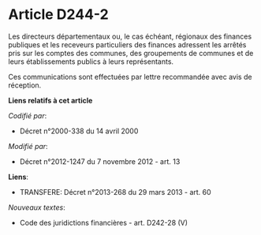 # Article D244-2

Les   directeurs départementaux ou, le cas échéant, régionaux des finances publiques  et les receveurs particuliers des
finances adressent les arrêtés pris sur les comptes des communes, des groupements de communes et de leurs établissements
publics à leurs représentants. 

Ces communications sont effectuées par lettre recommandée avec avis de réception.

**Liens relatifs à cet article**

_Codifié par_:

  - Décret n°2000-338 du 14 avril 2000

_Modifié par_:

  - Décret n°2012-1247 du 7 novembre 2012 - art. 13

**Liens**:

  - TRANSFERE: Décret n°2013-268 du 29 mars 2013 - art. 60

_Nouveaux textes_:

  - Code des juridictions financières - art. D242-28 (V)
